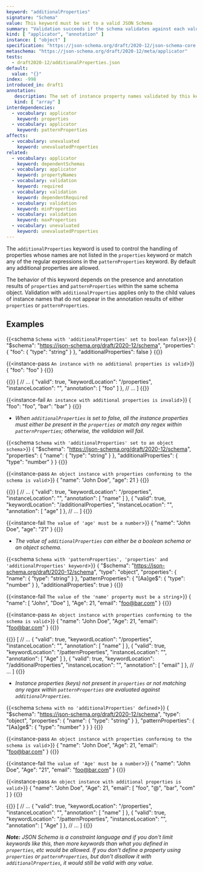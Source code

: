 ```yaml
---
keyword: "additionalProperties"
signature: "Schema"
value: This keyword must be set to a valid JSON Schema
summary: "Validation succeeds if the schema validates against each value not matched by other object applicators in this vocabulary."
kind: [ "applicator", "annotation" ]
instance: [ "object" ]
specification: "https://json-schema.org/draft/2020-12/json-schema-core.html#section-10.3.2.3"
metaschema: "https://json-schema.org/draft/2020-12/meta/applicator"
tests:
  - draft2020-12/additionalProperties.json
default:
  value: "{}"
index: -998
introduced_in: draft1
annotation:
   description: The set of instance property names validated by this keyword's subschema
   kind: [ "array" ]
interdependencies:
  - vocabulary: applicator
    keyword: properties
  - vocabulary: applicator
    keyword: patternProperties
affects:
  - vocabulary: unevaluated
    keyword: unevaluatedProperties
related:
  - vocabulary: applicator
    keyword: dependentSchemas
  - vocabulary: applicator
    keyword: propertyNames
  - vocabulary: validation
    keyword: required
  - vocabulary: validation
    keyword: dependentRequired
  - vocabulary: validation
    keyword: minProperties
  - vocabulary: validation
    keyword: maxProperties
  - vocabulary: unevaluated
    keyword: unevaluatedProperties
---
```


The `additionalProperties` keyword is used to control the handling of properties whose names are not listed in the `properties` keyword or match any of the regular expressions in the `patternProperties` keyword. By default any additional properties are allowed.

The behavior of this keyword depends on the presence and annotation results of `properties` and `patternProperties` within the same schema object. Validation with `additionalProperties` applies only to the child values of instance names that do not appear in the annotation results of either `properties` or `patternProperties`.

## Examples

{{<schema `Schema with 'additionalProperties' set to boolean false`>}}
{
  "$schema": "https://json-schema.org/draft/2020-12/schema",
  "properties": {
    "foo": { "type": "string" }
  },
  "additionalProperties": false
}
{{</schema>}}

{{<instance-pass `An instance with no additional properties is valid`>}}
{ "foo": "foo" }
{{</instance-pass>}}

{{<instance-annotation>}}
[
  // ...
  {
    "valid": true,
    "keywordLocation": "/properties",
    "instanceLocation": "",
    "annotation": [ "foo" ]
  },
  // ...
]
{{</instance-annotation>}}

{{<instance-fail `An instance with additional properties is invalid`>}}
{ "foo": "foo", "bar": "bar" }
{{</instance-fail>}}
* _When `additionalProperties` is set to false, all the instance properties must either be present in the `properties` or match any regex within `patternProperties`; otherwise, the validaion will fail._

{{<schema `Schema with 'additionalProperties' set to an object schema`>}}
{
  "$schema": "https://json-schema.org/draft/2020-12/schema",
  "properties": {
    "name": { "type": "string" }
  },
  "additionalProperties": {
    "type": "number"
  }
}
{{</schema>}}

{{<instance-pass `An object instance with properties conforming to the schema is valid`>}}
{ "name": "John Doe", "age": 21 }
{{</instance-pass>}}

{{<instance-annotation>}}
[
  // ...
  {
    "valid": true,
    "keywordLocation": "/properties",
    "instanceLocation": "",
    "annotation": [ "name" ]
  },
  {
    "valid": true,
    "keywordLocation": "/additionalProperties",
    "instanceLocation": "",
    "annotation": [ "age" ]
  },
  // ...
]
{{</instance-annotation>}}

{{<instance-fail `The value of 'age' must be a number`>}}
{ "name": "John Doe", "age": "21" }
{{</instance-fail>}}
* _The value of `additionalProperties` can either be a boolean schema or an object schema._

{{<schema `Schema with 'patternProperties', 'properties' and 'additionalProperties' keyword`>}}
{
  "$schema": "https://json-schema.org/draft/2020-12/schema",
  "type": "object",
  "properties": {
    "name": { "type": "string" }
  },
  "patternProperties": {
    "[Aa]ge$": { "type": "number" }
  },
  "additionalProperties": true
}
{{</schema>}}

{{<instance-fail `The value of the 'name' property must be a string`>}}
{
  "name": [ "John", "Doe" ],
  "Age": 21,
  "email": "foo@bar.com"
}
{{</instance-fail>}}

{{<instance-pass `An object instance with properties conforming to the schema is valid`>}}
{
  "name": "John Doe",
  "Age": 21,
  "email": "foo@bar.com"
}
{{</instance-pass>}}

{{<instance-annotation>}}
[
  // ...
  {
    "valid": true,
    "keywordLocation": "/properties",
    "instanceLocation": "",
    "annotation": [ "name" ]
  },
  {
    "valid": true,
    "keywordLocation": "/patternProperties",
    "instanceLocation": "",
    "annotation": [ "Age" ]
  },
  {
    "valid": true,
    "keywordLocation": "/additionalProperties",
    "instanceLocation": "",
    "annotation": [ "email" ]
  },
  // ...
]
{{</instance-annotation>}}
* _Instance properties (keys) not present in `properties` or not matching any regex within `patternProperties` are evaluated against `additionalProperties`._

{{<schema `Schema with no 'additionalProperties' defined`>}}
{
  "$schema": "https://json-schema.org/draft/2020-12/schema",
  "type": "object",
  "properties": {
    "name": { "type": "string" }
  },
  "patternProperties": {
    "[Aa]ge$": { "type": "number" }
  }
}
{{</schema>}}

{{<instance-pass `An object instance with properties conforming to the schema is valid`>}}
{
  "name": "John Doe",
  "Age": 21,
  "email": "foo@bar.com"
}
{{</instance-pass>}}

{{<instance-fail `The value of 'Age' must be a number`>}}
{
  "name": "John Doe",
  "Age": "21",
  "email": "foo@bar.com"
}
{{</instance-fail>}}

{{<instance-pass `An object instance with additional properties is valid`>}}
{
  "name": "John Doe",
  "Age": 21,
  "email": [ "foo", "@", "bar", "com" ]
}
{{</instance-pass>}}

{{<instance-annotation>}}
[
  // ...
  {
    "valid": true,
    "keywordLocation": "/properties",
    "instanceLocation": "",
    "annotation": [ "name" ]
  },
  {
    "valid": true,
    "keywordLocation": "/patternProperties",
    "instanceLocation": "",
    "annotation": [ "Age" ]
  },
  // ...
]
{{</instance-annotation>}}

 _**Note:** JSON Schema is a constraint language and if you don't limit keywords like this, then more keywords than what you defined in `properties`, etc would be allowed. If you don't define a property using `properties` or `patternProperties`, but don't disallow it with `additionalProperties`, it would still be valid with any value._
